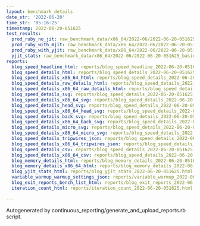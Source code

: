 ```yaml
---
layout: benchmark_details
date_str: '2022-06-20'
time_str: '05:16:25'
timestamp: 2022-06-20-051625
test_results:
  prod_ruby_no_jit: raw_benchmark_data/x86_64/2022-06/2022-06-20-051625_basic_benchmark_prod_ruby_no_jit.json
  prod_ruby_with_mjit: raw_benchmark_data/x86_64/2022-06/2022-06-20-051625_basic_benchmark_prod_ruby_with_mjit.json
  prod_ruby_with_yjit: raw_benchmark_data/x86_64/2022-06/2022-06-20-051625_basic_benchmark_prod_ruby_with_yjit.json
  yjit_stats: raw_benchmark_data/x86_64/2022-06/2022-06-20-051625_basic_benchmark_yjit_stats.json
reports:
  blog_speed_headline_html: reports/blog_speed_headline_2022-06-20-051625.html
  blog_speed_details_html: reports/blog_speed_details_2022-06-20-051625.html
  blog_speed_details_x86_64_html: reports/blog_speed_details_2022-06-20-051625.x86_64.html
  blog_speed_details_raw_details_html: reports/blog_speed_details_2022-06-20-051625.raw_details.html
  blog_speed_details_x86_64_raw_details_html: reports/blog_speed_details_2022-06-20-051625.x86_64.raw_details.html
  blog_speed_details_svg: reports/blog_speed_details_2022-06-20-051625.svg
  blog_speed_details_x86_64_svg: reports/blog_speed_details_2022-06-20-051625.x86_64.svg
  blog_speed_details_head_svg: reports/blog_speed_details_2022-06-20-051625.head.svg
  blog_speed_details_x86_64_head_svg: reports/blog_speed_details_2022-06-20-051625.x86_64.head.svg
  blog_speed_details_back_svg: reports/blog_speed_details_2022-06-20-051625.back.svg
  blog_speed_details_x86_64_back_svg: reports/blog_speed_details_2022-06-20-051625.x86_64.back.svg
  blog_speed_details_micro_svg: reports/blog_speed_details_2022-06-20-051625.micro.svg
  blog_speed_details_x86_64_micro_svg: reports/blog_speed_details_2022-06-20-051625.x86_64.micro.svg
  blog_speed_details_tripwires_json: reports/blog_speed_details_2022-06-20-051625.tripwires.json
  blog_speed_details_x86_64_tripwires_json: reports/blog_speed_details_2022-06-20-051625.x86_64.tripwires.json
  blog_speed_details_csv: reports/blog_speed_details_2022-06-20-051625.csv
  blog_speed_details_x86_64_csv: reports/blog_speed_details_2022-06-20-051625.x86_64.csv
  blog_memory_details_html: reports/blog_memory_details_2022-06-20-051625.html
  blog_memory_details_x86_64_html: reports/blog_memory_details_2022-06-20-051625.x86_64.html
  blog_yjit_stats_html: reports/blog_yjit_stats_2022-06-20-051625.html
  variable_warmup_warmup_settings_json: reports/variable_warmup_2022-06-20-051625.warmup_settings.json
  blog_exit_reports_bench_list_html: reports/blog_exit_reports_2022-06-20-051625.bench_list.html
  iteration_count_html: reports/iteration_count_2022-06-20-051625.html

---
```

Autogenerated by continuous_reporting/generate_and_upload_reports.rb script.
